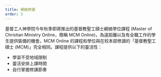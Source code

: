 ```yaml
---
title: 網絡修讀
order: 3
---
```


基督工人神學院今年秋季即將推出的基督教聖工碩士網絡學位課程 (Master of Christian Ministry Online，簡稱 MCM Online)，為遠距離以及有全職工作的學生提供裝備的機會。MCM Online 的課程和學位與在校本部修讀的「基督教聖工碩士 (MCM)」完全相同。課程提供以下的靈活性：

- 學習不受地域限制
- 靈活安排上課時間
- 自行掌握修課節奏
